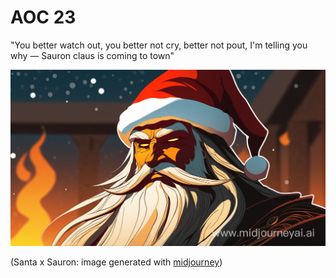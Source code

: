 # AOC 23

"You better watch out, you better not cry, better not pout, I'm telling you why — Sauron claus is coming to town"

![Santa as sauron](santaxsauron.png)

(Santa x Sauron: image generated with [midjourney](https://www.midjourneyai.ai/en/app))